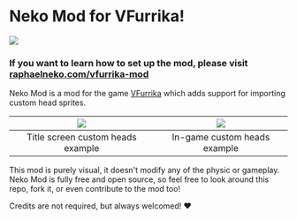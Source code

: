 # Neko Mod for VFurrika!

[![](https://img.shields.io/github/v/release/RaphaelNeko/NekoModForVFurrika?label=DOWNLOAD%20LATEST)](https://github.com/RaphaelNeko/NekoModForVFurrika/releases)

### If you want to learn how to set up the mod, please visit [raphaelneko.com/vfurrika-mod](https://raphaelneko.com/vfurrika-mod)

Neko Mod is a mod for the game [VFurrika](https://store.steampowered.com/app/2720270) which adds support for importing custom head sprites.

| ![](https://raphaelneko.com/assets/vfurrika/example-1.jpg) | ![](https://raphaelneko.com/assets/vfurrika/example-2.jpg) |
| :---: | :---: |
| Title screen custom heads example | In-game custom heads example |

This mod is purely visual, it doesn't modify any of the physic or gameplay.
Neko Mod is fully free and open source, so feel free to look around this repo, fork it, or even contribute to the mod too!

Credits are not required, but always welcomed! ♥
